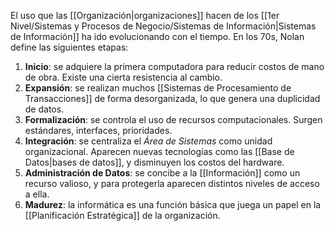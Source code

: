 El uso que las [[Organización|organizaciones]] hacen de los [[1er Nivel/Sistemas y Procesos de Negocio/Sistemas de Información|Sistemas de Información]] ha ido evolucionando con el tiempo. En los 70s, Nolan define las siguientes etapas:

1. **Inicio**: se adquiere la primera computadora para reducir costos de mano de obra. Existe una cierta resistencia al cambio.
2. **Expansión**: se realizan muchos [[Sistemas de Procesamiento de Transacciones]] de forma desorganizada, lo que genera una duplicidad de datos.
3. **Formalización**: se controla el uso de recursos computacionales. Surgen estándares, interfaces, prioridades.
4. **Integración**: se centraliza el *Área de Sistemas* como unidad organizacional. Aparecen nuevas tecnologías como las [[Base de Datos|bases de datos]], y disminuyen los costos del hardware.
5. **Administración de Datos**: se concibe a la [[Información]] como un recurso valioso, y para protegerla aparecen distintos niveles de acceso a ella.
6. **Madurez**: la informática es una función básica que juega un papel en la [[Planificación Estratégica]] de la organización.
